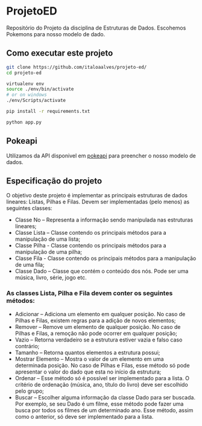 # ProjetoED
Repositório do Projeto da disciplina de Estruturas de Dados. Escohemos Pokemons para nosso modelo de dado.

## Como executar este projeto
```bash
git clone https://github.com/italoaalves/projeto-ed/
cd projeto-ed

virtualenv env
source ./env/bin/activate
# or on windows
./env/Scripts/activate

pip install -r requirements.txt

python app.py
```

## Pokeapi
Utilizamos da API disponivel em [pokeapi](https://pokeapi.co) para preencher o nosso modelo de dados.

## Especificação do projeto
O objetivo deste projeto é implementar as principais estruturas de
dados lineares: Listas, Pilhas e Filas. Devem ser implementadas (pelo menos)
as seguintes classes:
 - Classe No – Representa a informação sendo manipulada nas estruturas lineares;
 - Classe Lista – Classe contendo os principais métodos para a manipulação de uma lista;
 - Classe Pilha - Classe contendo os principais métodos para a manipulação de uma pilha;
 - Classe Fila - Classe contendo os principais métodos para a manipulação de uma fila;
 - Classe Dado – Classe que contém o conteúdo dos nós. Pode ser uma música, livro, série, jogo etc.
 
 ### As classes Lista, Pilha e Fila devem conter os seguintes métodos:
  - Adicionar – Adiciona um elemento em qualquer posição. No caso de Pilhas e Filas, existem regras para a adição de novos elementos;
  - Remover – Remove um elemento de qualquer posição. No caso de Pilhas e Filas, a remoção não pode ocorrer em qualquer posição;
  - Vazio – Retorna verdadeiro se a estrutura estiver vazia e falso caso contrário;
  - Tamanho – Retorna quantos elementos a estrutura possui;
  - Mostrar Elemento – Mostra o valor de um elemento em uma determinada posição. No caso de Pilhas e Filas, esse método só pode apresentar o valor do dado que esta no início da estrutura;
  - Ordenar – Esse método só é possível ser implementado para a lista. O critério de ordenação (música, ano, título do livro) deve ser escolhido pelo grupo;
  - Buscar – Escolher alguma informação da classe Dado para ser buscada. Por exemplo, se seu Dado é um filme, esse método pode fazer uma busca por todos os filmes de um determinado ano. Esse método, assim como o anterior, só deve ser implementado para a lista.
